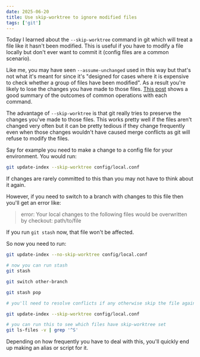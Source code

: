 ```yaml
---
date: 2025-06-20
title: Use skip-worktree to ignore modified files
tags: ['git']
---
```


Today I learned about the `--skip-worktree` command in git which will treat a file like it hasn't been modified.
This is useful if you have to modify a file locally but don't ever want to commit it (config files are a common scenario).

Like me, you may have seen `--assume-unchanged` used in this way but that's not what it's meant for since it's "designed for cases where it is expensive to check whether a group of files have been modified".
As a result you're likely to lose the changes you have made to those files.
[This post](https://web.archive.org/web/20200604104042/http://fallengamer.livejournal.com/93321.html) shows a good summary of the outcomes of common operations with each command.

The advantage of `--skip-worktree` is that git really tries to preserve the changes you've made to those files.
This works pretty well if the files aren't changed very often but it can be pretty tedious if they change frequently even when those changes wouldn't have caused merge conflicts as git will refuse to modify the files.

Say for example you need to make a change to a config file for your environment. You would run:

```bash
git update-index --skip-worktree config/local.conf
```

If changes are rarely committed to this than you may not have to think about it again.

However, if you need to switch to a branch with changes to this file then you'll get an error like:

> error: Your local changes to the following files would be overwritten by checkout:
    path/to/file

If you run `git stash` now, that file won't be affected.

So now you need to run:

```bash
git update-index --no-skip-worktree config/local.conf

# now you can run stash
git stash

git switch other-branch

git stash pop

# you'll need to resolve conflicts if any otherwise skip the file again

git update-index --skip-worktree config/local.conf

# you can run this to see which files have skip-worktree set
git ls-files -v | grep '^S'
```

Depending on how frequently you have to deal with this, you'll quickly end up making an alias or script for it.
